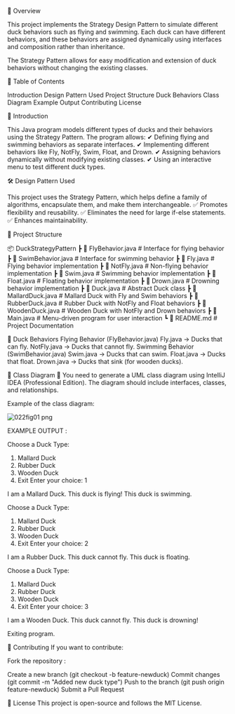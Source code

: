 📌 Overview

This project implements the Strategy Design Pattern to simulate different duck behaviors such as flying and swimming. Each duck can have different behaviors, and these behaviors are assigned dynamically using interfaces and composition rather than inheritance.

The Strategy Pattern allows for easy modification and extension of duck behaviors without changing the existing classes.

📜 Table of Contents

Introduction
Design Pattern Used
Project Structure
Duck Behaviors
Class Diagram
Example Output
Contributing
License

📖 Introduction

This Java program models different types of ducks and their behaviors using the Strategy Pattern. The program allows:
✔ Defining flying and swimming behaviors as separate interfaces.
✔ Implementing different behaviors like Fly, NotFly, Swim, Float, and Drown.
✔ Assigning behaviors dynamically without modifying existing classes.
✔ Using an interactive menu to test different duck types.

🛠 Design Pattern Used

This project uses the Strategy Pattern, which helps define a family of algorithms, encapsulate them, and make them interchangeable.
✅ Promotes flexibility and reusability.
✅ Eliminates the need for large if-else statements.
✅ Enhances maintainability.

📂 Project Structure

  📦 DuckStrategyPattern
 ┣ 📜 FlyBehavior.java         # Interface for flying behavior
 ┣ 📜 SwimBehavior.java        # Interface for swimming behavior
 ┣ 📜 Fly.java                 # Flying behavior implementation
 ┣ 📜 NotFly.java              # Non-flying behavior implementation
 ┣ 📜 Swim.java                # Swimming behavior implementation
 ┣ 📜 Float.java               # Floating behavior implementation
 ┣ 📜 Drown.java               # Drowning behavior implementation
 ┣ 📜 Duck.java                # Abstract Duck class
 ┣ 📜 MallardDuck.java         # Mallard Duck with Fly and Swim behaviors
 ┣ 📜 RubberDuck.java          # Rubber Duck with NotFly and Float behaviors
 ┣ 📜 WoodenDuck.java          # Wooden Duck with NotFly and Drown behaviors
 ┣ 📜 Main.java                # Menu-driven program for user interaction
 ┗ 📜 README.md                # Project Documentation

🦆 Duck Behaviors
Flying Behavior (FlyBehavior.java)
Fly.java → Ducks that can fly.
NotFly.java → Ducks that cannot fly.
Swimming Behavior (SwimBehavior.java)
Swim.java → Ducks that can swim.
Float.java → Ducks that float.
Drown.java → Ducks that sink (for wooden ducks).

📌 Class Diagram
📌 You need to generate a UML class diagram using IntelliJ IDEA (Professional Edition).
The diagram should include interfaces, classes, and relationships.

Example of the class diagram:

![022fig01 png](https://github.com/user-attachments/assets/95c169cd-070d-4f2b-a5a7-6008ae2fea9c)

EXAMPLE OUTPUT :

   Choose a Duck Type:
   1. Mallard Duck
   2. Rubber Duck
   3. Wooden Duck
   4. Exit
   Enter your choice: 1

   I am a Mallard Duck.
   This duck is flying!
   This duck is swimming.

   Choose a Duck Type:
   1. Mallard Duck
   2. Rubber Duck
   3. Wooden Duck
   4. Exit
   Enter your choice: 2

   I am a Rubber Duck.
   This duck cannot fly.
   This duck is floating.
   
   Choose a Duck Type:
   1. Mallard Duck
   2. Rubber Duck
   3. Wooden Duck
   4. Exit 
   Enter your choice: 3

   I am a Wooden Duck.
   This duck cannot fly.
   This duck is drowning!

   Exiting program.

🤝 Contributing
If you want to contribute:

Fork the repository :

Create a new branch (git checkout -b feature-newduck)
Commit changes (git commit -m "Added new duck type")
Push to the branch (git push origin feature-newduck)
Submit a Pull Request

📜 License
This project is open-source and follows the MIT License.

